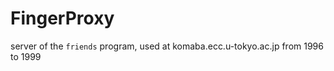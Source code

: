 FingerProxy
===========

server of the `friends` program, used at komaba.ecc.u-tokyo.ac.jp from 1996 to 1999
